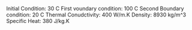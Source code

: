 Initial Condition: 30 C
First voundary condition: 100 C 
Second Boundary condition: 20 C
Thermal Conudctivity: 400 W/m.K
Density: 8930 kg/m^3 
Specific Heat: 380 J/kg.K 

